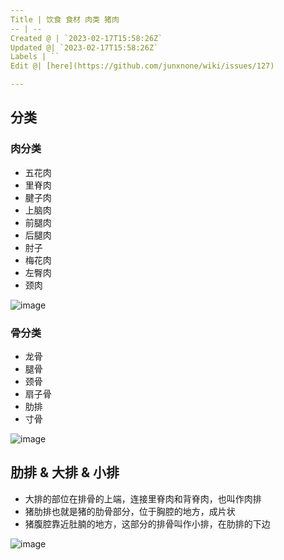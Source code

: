 ```yaml
---
Title | 饮食 食材 肉类 猪肉
-- | --
Created @ | `2023-02-17T15:58:26Z`
Updated @| `2023-02-17T15:58:26Z`
Labels | ``
Edit @| [here](https://github.com/junxnone/wiki/issues/127)

---
```


## 分类

### 肉分类

- 五花肉
- 里脊肉
- 腱子肉
- 上脑肉
- 前腿肉
- 后腿肉
- 肘子
- 梅花肉
- 左臀肉
- 颈肉

![image](https://user-images.githubusercontent.com/2216970/219702368-a204e681-ce91-48cc-ad6a-0f717f6b1a3e.png)


### 骨分类

- 龙骨 
- 腿骨
- 颈骨
- 扇子骨
- 肋排
- 寸骨

![image](https://user-images.githubusercontent.com/2216970/219702478-6e4eab30-9e80-422d-8bc5-baaa6fe0ceab.png)


## 肋排 & 大排 & 小排

- 大排的部位在排骨的上端，连接里脊肉和背脊肉，也叫作肉排
- 猪肋排也就是猪的肋骨部分，位于胸腔的地方，成片状
- 猪腹腔靠近肚腩的地方，这部分的排骨叫作小排，在肋排的下边

![image](https://user-images.githubusercontent.com/2216970/219701106-61c77913-a580-411d-b5d4-393d954192ec.png)

